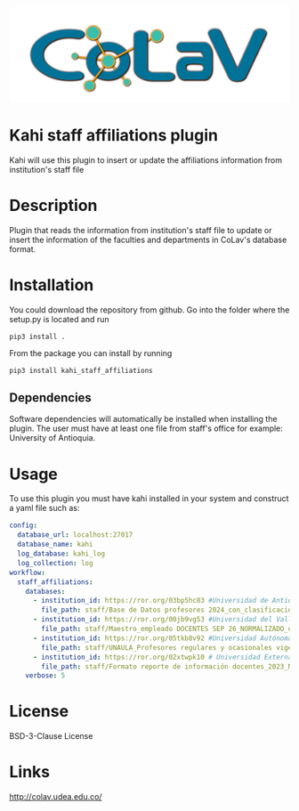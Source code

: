 <center><img src="https://raw.githubusercontent.com/colav/colav.github.io/master/img/Logo.png"/></center>

# Kahi staff affiliations plugin 
Kahi will use this plugin to insert or update the affiliations information from institution's staff file

# Description
Plugin that reads the information from institution's staff file to update or insert the information of the faculties and departments in CoLav's database format.

# Installation
You could download the repository from github. Go into the folder where the setup.py is located and run
```shell
pip3 install .
```
From the package you can install by running
```shell
pip3 install kahi_staff_affiliations
```

## Dependencies
Software dependencies will automatically be installed when installing the plugin.
The user must have at least one file from staff's office for example: University of Antioquia.

# Usage
To use this plugin you must have kahi installed in your system and construct a yaml file such as:
```yaml
config:
  database_url: localhost:27017
  database_name: kahi
  log_database: kahi_log
  log_collection: log
workflow:
  staff_affiliations:
    databases:
      - institution_id: https://ror.org/03bp5hc83 #Universidad de Antioquia (could be any external id ex: ROR_ID, GRID_ID, etc)
        file_path: staff/Base de Datos profesores 2024_con_clasificación de Colciencias.xlsx
      - institution_id: https://ror.org/00jb9vg53 #Universidad del Valle
        file_path: staff/Maestro_empleado DOCENTES SEP 26_NORMALIZADO_univalle_2023.xlsx
      - institution_id: https://ror.org/05tkb8v92 #Universidad Autónoma Latinoamericana
        file_path: staff/UNAULA_Profesores regulares y ocasionales vige_NORMALIZADO.xlsx
      - institution_id: https://ror.org/02xtwpk10 # Universidad Externado de Colombia
        file_path: staff/Formato reporte de información docentes_2023_NORMALIZADO_uec.xlsx
    verbose: 5
```


# License
BSD-3-Clause License 

# Links
http://colav.udea.edu.co/



